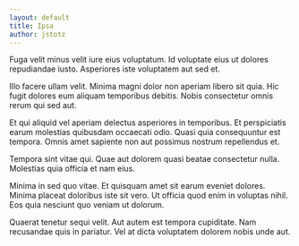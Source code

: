 ```yaml
---
layout: default
title: Ipsa
author: jstotz
---
```


Fuga velit minus velit iure eius voluptatum. Id voluptate eius ut dolores repudiandae iusto. Asperiores iste voluptatem aut sed et.

Illo facere ullam velit. Minima magni dolor non aperiam libero sit quia. Hic fugit dolores eum aliquam temporibus debitis. Nobis consectetur omnis rerum qui sed aut.

Et qui aliquid vel aperiam delectus asperiores in temporibus. Et perspiciatis earum molestias quibusdam occaecati odio. Quasi quia consequuntur est tempora. Omnis amet sapiente non aut possimus nostrum repellendus et.

Tempora sint vitae qui. Quae aut dolorem quasi beatae consectetur nulla. Molestias quia officia et nam eius.

Minima in sed quo vitae. Et quisquam amet sit earum eveniet dolores. Minima placeat doloribus iste sit vero. Ut officia quod enim in voluptas nihil. Eos quia nesciunt quo veniam ut dolorum.

Quaerat tenetur sequi velit. Aut autem est tempora cupiditate. Nam recusandae quis in pariatur. Vel at dicta voluptatem dolorem nobis unde aut.
